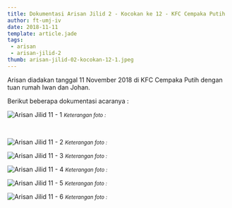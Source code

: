 ```yaml
---
title: Dokumentasi Arisan Jilid 2 - Kocokan ke 12 - KFC Cempaka Putih
author: ft-umj-iv
date: 2018-11-11
template: article.jade
tags:
 - arisan
 - arisan-jilid-2
thumb: arisan-jilid-02-kocokan-12-1.jpeg
---
```


Arisan diadakan tanggal 11 November 2018 di KFC Cempaka Putih dengan tuan rumah Iwan dan Johan.

Berikut beberapa dokumentasi acaranya :


![Arisan Jilid 11 - 1](/story/assets/img/arisan-jilid-02-kocokan-12-1.jpeg)
<small>_Keterangan foto :_</small>

<br/>
<span class="more"></span>

![Arisan Jilid 11 - 2](/story/assets/img/arisan-jilid-02-kocokan-12-2.jpeg)
<small>_Keterangan foto :_</small>

![Arisan Jilid 11 - 3](/story/assets/img/arisan-jilid-02-kocokan-12-3.jpeg)
<small>_Keterangan foto :_</small>

![Arisan Jilid 11 - 4](/story/assets/img/arisan-jilid-02-kocokan-12-4.jpeg)
<small>_Keterangan foto :_</small>

![Arisan Jilid 11 - 5](/story/assets/img/arisan-jilid-02-kocokan-12-5.jpeg)
<small>_Keterangan foto :_</small>

![Arisan Jilid 11 - 6](/story/assets/img/arisan-jilid-02-kocokan-12-6.jpeg)
<small>_Keterangan foto :_</small>
